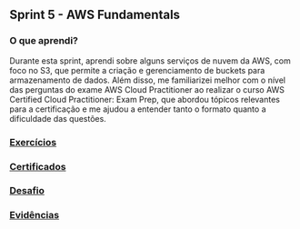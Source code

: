 ##   Sprint 5 - AWS Fundamentals 

### O que aprendi? ###
<p>

Durante esta sprint, aprendi sobre alguns serviços de nuvem da AWS, com foco no S3, que permite a criação e gerenciamento de buckets para armazenamento de dados. Além disso, me familiarizei melhor com o nível das perguntas do exame AWS Cloud Practitioner ao realizar o curso AWS Certified Cloud Practitioner: Exam Prep, que abordou tópicos relevantes para a certificação e me ajudou a entender tanto o formato quanto a dificuldade das questões.
 </p>

###  <a href= exercicios> Exercícios </a>
###  <a href= certificados> Certificados </a>
###  <a href= desafio> Desafio </a>
###  <a href= evidencias> Evidências </a>